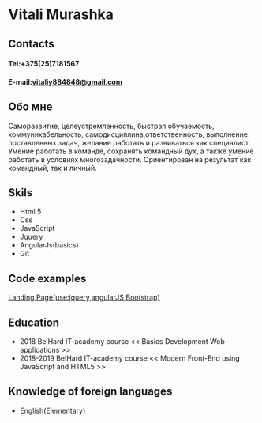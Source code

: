 # Vitali Murashka  

## Contacts 
#### Tel:+375(25)7181567  
#### E-mail:vitaliy884848@gmail.com

## Обо мне  
Саморазвитие, целеустремленность, быстрая обучаемость, коммуникабельность, самодисциплина,ответственность, выполнение поставленных задач, желание работать и развиваться как специалист. Умение работать в команде, сохранять командный дух, а также умение работать в условиях многозадачности. Ориентирован на результат как командный, так и личный.

## Skils

- Html 5  
- Css  
- JavaScript  
- Jquery  
- AngularJs(basics)
- Git  

## Code examples 

[Landing Page(use:jquery,angularJS,Bootstrap)](https://github.com/VitaliyMurashko/LandingPage)



## Education

- 2018 BelHard IT-academy course << Basics Development Web applications >>
- 2018-2019 BelHard IT-academy course << Modern Front-End using JavaScript and HTML5 >>  

## Knowledge of foreign languages

- English(Elementary)
